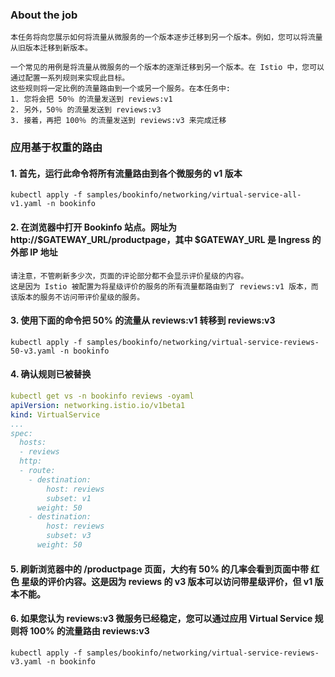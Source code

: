 ### About the job

```text
本任务将向您展示如何将流量从微服务的一个版本逐步迁移到另一个版本。例如，您可以将流量从旧版本迁移到新版本。

一个常见的用例是将流量从微服务的一个版本的逐渐迁移到另一个版本。在 Istio 中，您可以通过配置一系列规则来实现此目标。
这些规则将一定比例的流量路由到一个或另一个服务。在本任务中:
1. 您将会把 50％ 的流量发送到 reviews:v1
2. 另外，50％ 的流量发送到 reviews:v3
3. 接着，再把 100％ 的流量发送到 reviews:v3 来完成迁移
```

### 应用基于权重的路由

#### 1. 首先，运行此命令将所有流量路由到各个微服务的 v1 版本
```shell
kubectl apply -f samples/bookinfo/networking/virtual-service-all-v1.yaml -n bookinfo

```

#### 2. 在浏览器中打开 Bookinfo 站点。网址为 http://$GATEWAY_URL/productpage，其中 $GATEWAY_URL 是 Ingress 的外部 IP 地址
```text
请注意，不管刷新多少次，页面的评论部分都不会显示评价星级的内容。
这是因为 Istio 被配置为将星级评价的服务的所有流量都路由到了 reviews:v1 版本，而该版本的服务不访问带评价星级的服务。
```

#### 3. 使用下面的命令把 50% 的流量从 reviews:v1 转移到 reviews:v3
```shell
kubectl apply -f samples/bookinfo/networking/virtual-service-reviews-50-v3.yaml -n bookinfo

```

#### 4. 确认规则已被替换
```yaml
kubectl get vs -n bookinfo reviews -oyaml
apiVersion: networking.istio.io/v1beta1
kind: VirtualService
...
spec:
  hosts:
  - reviews
  http:
  - route:
    - destination:
        host: reviews
        subset: v1
      weight: 50
    - destination:
        host: reviews
        subset: v3
      weight: 50
```


#### 5. 刷新浏览器中的 /productpage 页面，大约有 50% 的几率会看到页面中带 红色 星级的评价内容。这是因为 reviews 的 v3 版本可以访问带星级评价，但 v1 版本不能。

#### 6. 如果您认为 reviews:v3 微服务已经稳定，您可以通过应用 Virtual Service 规则将 100% 的流量路由 reviews:v3
```shell
kubectl apply -f samples/bookinfo/networking/virtual-service-reviews-v3.yaml -n bookinfo

```